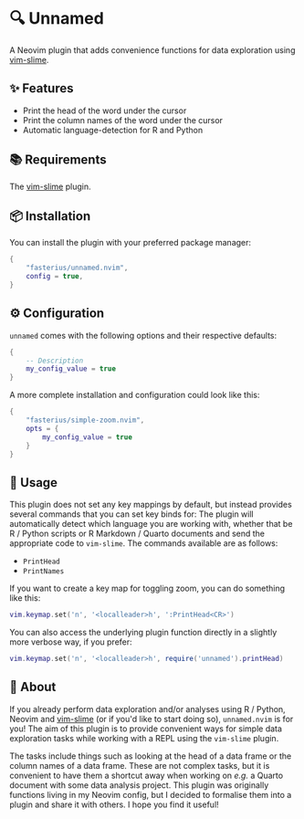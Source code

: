 # 🔍 Unnamed

A Neovim plugin that adds convenience functions for data exploration using
[vim-slime](https://github.com/jpalardy/vim-slime).

<!-- https://github.com/fasterius/simple-zoom.nvim/assets/12528765/354e67fa-5bc0-4aae-a41d-5f0440de21ff -->

## ✨ Features

- Print the head of the word under the cursor
- Print the column names of the word under the cursor
- Automatic language-detection for R and Python

## 📚 Requirements

The [vim-slime](https://github.com/jpalardy/vim-slime) plugin.

## 📦 Installation

You can install the plugin with your preferred package manager:

```lua
{
    "fasterius/unnamed.nvim",
    config = true,
}
```

## ⚙️ Configuration

`unnamed` comes with the following options and their respective defaults:

```lua
{
    -- Description
    my_config_value = true
}
```

A more complete installation and configuration could look like this:

```lua
{
    "fasterius/simple-zoom.nvim",
    opts = {
        my_config_value = true
    }
}
```

## 🚀 Usage

This plugin does not set any key mappings by default, but instead provides
several commands that you can set key binds for: The plugin will automatically
detect which language you are working with, whether that be R / Python scripts
or R Markdown / Quarto documents and send the appropriate code to `vim-slime`.
The commands available are as follows:

- `PrintHead`
- `PrintNames`

If you want to create a key map for toggling zoom, you can do something like
this:

```lua
vim.keymap.set('n', '<localleader>h', ':PrintHead<CR>')
```

You can also access the underlying plugin function directly in a slightly more
verbose way, if you prefer:

```lua
vim.keymap.set('n', '<localleader>h', require('unnamed').printHead)
```

## 📕 About

If you already perform data exploration and/or analyses using R / Python, Neovim
and [vim-slime](https://github.com/jpalardy/vim-slime) (or if you'd like to
start doing so), `unnamed.nvim` is for you! The aim of this plugin is to provide
convenient ways for simple data exploration tasks while working with a REPL
using the `vim-slime` plugin.

The tasks include things such as looking at the head of a data frame or the
column names of a data frame. These are not complex tasks, but it is convenient
to have them a shortcut away when working on _e.g._ a Quarto document with some
data analysis project. This plugin was originally functions living in my Neovim
config, but I decided to formalise them into a plugin and share it with others.
I hope you find it useful!
